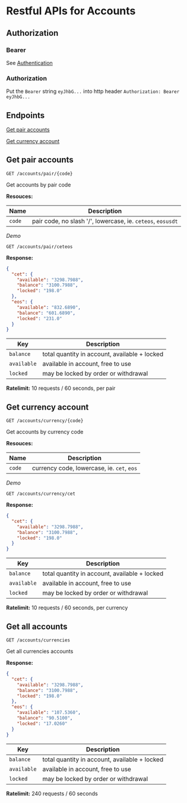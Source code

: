 # Restful APIs for Accounts

## Authorization

### Bearer
See [Authentication](./authentication.md)

### Authorization
Put the `Bearer` string `eyJhbG...` into http header `Authorization: Bearer eyJhbG...`

## Endpoints

[Get pair accounts](#get-pair-accounts)

[Get currency account](#get-currency-account)

## Get pair accounts
```
GET /accounts/pair/{code}
```
Get accounts by pair code

**Resouces:**

Name | Description
------------ | ------------
`code` | pair code, no slash '/', lowercase, ie. `ceteos`, `eosusdt`

*Demo*

```
GET /accounts/pair/ceteos
```

**Response:**
```json
{
  "cet": {
    "available": "3298.7988",
    "balance": "3100.7988",
    "locked": "198.0"
  },
  "eos": {
    "available": "832.6890",
    "balance": "601.6890",
    "locked": "231.0"
  }
}
```

Key | Description
------------ | ------------
`balance` | total quantity in account, available + locked
`available` | available in account, free to use
`locked` | may be locked by order or withdrawal

**Ratelimit:**
10 requests / 60 seconds, per pair

## Get currency account
```
GET /accounts/currency/{code}
```
Get accounts by currency code

**Resouces:**

Name | Description
------------ | ------------
`code` | currency code, lowercase, ie. `cet`, `eos`

*Demo*

```
GET /accounts/currency/cet
```

**Response:**
```json
{
  "cet": {
    "available": "3298.7988",
    "balance": "3100.7988",
    "locked": "198.0"
  }
}
```

Key | Description
------------ | ------------
`balance` | total quantity in account, available + locked
`available` | available in account, free to use
`locked` | may be locked by order or withdrawal

**Ratelimit:**
10 requests / 60 seconds, per currency

## Get all accounts
```
GET /accounts/currencies
```
Get all currencies accounts

**Response:**
```json
{
  "cet": {
    "available": "3298.7988",
    "balance": "3100.7988",
    "locked": "198.0"
  },
  "eos": {
    "available": "107.5360",
    "balance": "90.5100",
    "locked": "17.0260"
  }
}
```

Key | Description
------------ | ------------
`balance` | total quantity in account, available + locked
`available` | available in account, free to use
`locked` | may be locked by order or withdrawal

**Ratelimit:**
240 requests / 60 seconds
